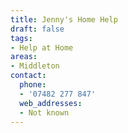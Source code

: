 ```yaml
---
title: Jenny's Home Help
draft: false
tags:
- Help at Home
areas:
- Middleton
contact:
  phone:
  - '07482 277 847'
  web_addresses:
  - Not known
---
```


